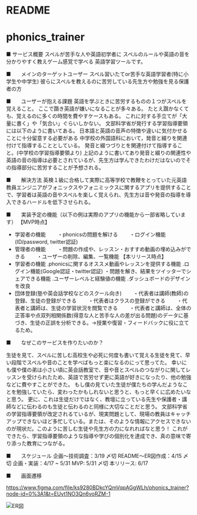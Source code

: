 # README
# phonics_trainer
■ サービス概要
スペルが苦手な人や英語初学者に
スペルのルールや英語の音を分かりやすく教えゲーム感覚で学べる
英語学習ツールです。

■　　メインのターゲットユーザー
スペル習いたてor苦手な英語学習者(特に小学生や中学生)
彼らにスペルを教えるのに苦労している先生方や勉強を見る保護者の方


■　　ユーザーが抱える課題
英語を学ぶときに苦労するものの１つがスペルを覚えること。
ここで躓き英語が嫌いになることが多々ある。
たとえ躓かなくても、覚えるのに多くの時間を費やすケースもある。
これに対する手立てが「大量に書く」や「気合い」ぐらいしかない。
文部科学省が発行する学習指導要領には以下のように書いてある。
日本語と英語の音声の特徴や違いに気付かせることに十分留意する必要がある
中学校の外国語科において，発音と綴りを関連付けて指導することとしている。
発音と綴つづりとを関連付けて指導すること。(中学校の学習指導要領より)
上記のように書いてあり発音と綴りの関連性や英語の音の指導は必要とされているが、先生方は学んできたわけだはないのでその指導部分に苦労することが予想される。


■　　解決方法
英検１級に合格して実際に高等学校で教鞭をとっていた元英語教員エンジニアがフォニックスやフォニミックスに関するアプリを提供することで、学習者は英語の音やスペルを楽しく覚えられ、先生方は音や発音の指導を導入できるハードルを低下させられる。

■　　実装予定の機能（以下の例は実際のアプリの機能から一部省略しています）
【MVP時点】
  - 学習者の機能
　　・phonicsの問題を解ける
　　・ログイン機能(ID/password, twitter認証)
  - 管理者の機能
　　・問題の作成や、レッスン・おすすめ動画の埋め込みができる
　　・ユーザーの削除、編集、一覧機能
【本リリース時点】
  - 学習者の機能
    .phonicsに関するオススメ動画やレッスンを提供する機能
    .ログイン機能(Google認証・twitter認証)
    ・問題を解き、結果をツイッターでシェアできる機能
    .ユーザーレベルと経験値の機能
    .ダッシュボードのデザインを改良
  - 団体登録(塾や英会話学校などのスクール向き)
　　・代表者は講師(教師)の登録、生徒の登録ができる
　　・代表者はクラスの登録ができる
　　・代表者と講師は、生徒の学習状況を閲覧できる
　　・代表者と講師は、全体の正答率や点双列相関係数(得意な人と苦手な人の差が出る問題)のデータに基づき、生徒の正誤を分析できる。→授業や復習・フィードバックに役に立てるため。


■　　なぜこのサービスを作りたいのか？

生徒を見て、スペルに苦しむ高校生や必死に何度も書いて覚える生徒を見て、早い段階でスペルや音のことを学べばもっと楽になるのにって思ってた。
幸いにも僕や僕の弟は小さい頃に英会話教室で、音や音とスペルのつながりに関してレッスンを受けられたため、英語で苦労せず更に英語が好きになったり、他の勉強などに費やすことができた。
もし僕の見ていた生徒が僕たちの学んだようなことを勉強していたら、変わったかもしれないと思うと、もっと早くに広めたいなと思う。
更に、これは生徒だけではなく、教壇に立っている先生や保護者・講師などに伝わるのも生徒と伝わるのと同様に大切なことだと思う。
文部科学省の学習指導要領が改定されるているが、現実問題として、現場の教員はキャッチアップできないほど多忙している。または、そのような情報にアクセスできないのが現状だ。このように苦しむ生徒や先生方の力になれればなと思う！
これができたら、学習指導要領のような指導や学びの個別化を達成でき、真の意味で寄り添った教育につながる。

■　　スケジュール
企画〜技術調査：3/19 〆切
README〜ER図作成：4/15 〆切
企画・実装：4/17 ~ 5/31
MVP: 5/31 〆切
本リリース: 6/17


■　　画面遷移

https://www.figma.com/file/ks9280BDkcYQmVqpAGgWLh/phonics_trainer?node-id=0%3A1&t=EUyt1NO3Qn6voRZM-1

![ER図](https://i.gyazo.com/245aa2ef6d2ab954eae80d05ff9a5cbe.png)